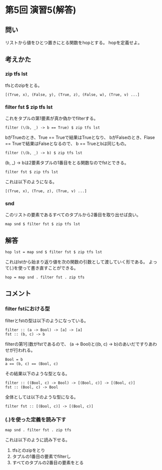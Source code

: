 第5回 演習5(解答)
==================

問い
----

リストから値をひとつ置きにとる関数をhopとする。
hopを定義せよ。

考えかた
--------

### zip tfs lst

tfsとのzipをとる。

    [(True, x), (False, y), (True, z), (False, w), (True, v) ...]

### filter fst $ zip tfs lst

これをタプルの第1要素が真か偽かでfilterする。

    filter (\(b, _) -> b == True) $ zip tfs lst

bがTrueのとき、True == Trueで結果はTrueとなり、
bがFalseのとき、Flase == Trueで結果はFalseとなるので、
b == Trueとbは同じもの。

    filter (\(b, _) -> b) $ zip tfs lst

\(b, _) -> bは2要素タプルの1番目をとる関数なのでfstとできる。

    filter fst $ zip tfs lst

これは以下のようになる。

    [(True, x), (True, z), (True, v) ...]

### snd

このリストの要素であるすべてのタプルから2番目を取り出せば良い。

    map snd $ filter fst $ zip tfs lst

解答
----

    hop lst = map snd $ filter fst $ zip tfs lst

これはlstから始まり返り値を次の関数の引数として渡していく形である。
よって(.)を使って書き直すことができる。

    hop = map snd . filter fst . zip tfs

コメント
--------

### filter fstにおける型

filterとfstの型は以下のようになっている。

    filter :: (a -> Bool) -> [a] -> [a]
    fst :: (b, c) -> b

filterの第1引数がfstであるので、
(a -> Bool)と((b, c) -> b)のあいだですりあわせが行われる。

    Bool = b
    a == (b, c) == (Bool, c)

その結果以下のような型となる。

    filter :: ((Bool, c) -> Bool) -> [(Bool, c)] -> [(Bool, c)]
    fst :: (Bool, c) -> Bool

全体としては以下のような型になる。

    filter fst :: [(Bool, c)] -> [(Bool, c)]

### (.)を使った定義を読み下す

    map snd . filter fst . zip tfs

これは以下のように読み下せる。

1. tfsとのzipをとり
2. タプルの1番目の要素でfilterし
3. すべてのタプルの2番目の要素をとる
